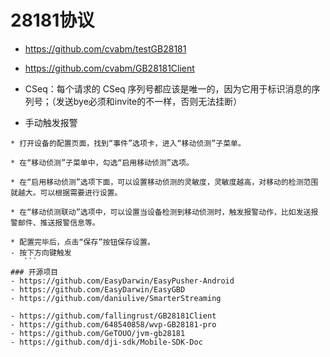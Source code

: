 # 28181协议
- https://github.com/cvabm/testGB28181
- https://github.com/cvabm/GB28181Client


- CSeq：每个请求的 CSeq 序列号都应该是唯一的，因为它用于标识消息的序列号；（发送bye必须和invite的不一样，否则无法挂断）
- 手动触发报警
 ```
 * 打开设备的配置页面，找到“事件”选项卡，进入“移动侦测”子菜单。

* 在“移动侦测”子菜单中，勾选“启用移动侦测”选项。

* 在“启用移动侦测”选项下面，可以设置移动侦测的灵敏度，灵敏度越高，对移动的检测范围就越大。可以根据需要进行设置。

* 在“移动侦测联动”选项中，可以设置当设备检测到移动侦测时，触发报警动作，比如发送报警邮件、推送报警信息等。

* 配置完毕后，点击“保存”按钮保存设置。
 - 按下方向键触发
    ```  
### 开源项目
- https://github.com/EasyDarwin/EasyPusher-Android
- https://github.com/EasyDarwin/EasyGBD
- https://github.com/daniulive/SmarterStreaming

- https://github.com/fallingrust/GB28181Client
- https://github.com/648540858/wvp-GB28181-pro
- https://github.com/GeTOUO/jvm-gb28181
- https://github.com/dji-sdk/Mobile-SDK-Doc
